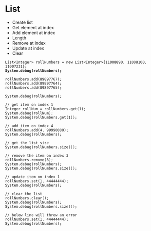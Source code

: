 # List

* Create list
* Get element at index
* Add element at index
* Length
* Remove at index
* Update at index
* Clear

<pre class="language-apex"><code class="lang-apex">List&#x3C;Integer> rollNumbers = new List&#x3C;Integer>{11008890, 11008100, 11007231};
<strong>System.debug(rollNumbers);
</strong>
rollNumbers.add(89897767);
rollNumbers.add(89897764);
rollNumbers.add(89897765);

System.debug(rollNumbers);

// get item on index 1
Integer rollNum = rollNumbers.get(1);
System.debug(rollNum);
System.debug(rollNumbers.get(1));

// add item on index 4
rollNumbers.add(4, 99990000);
System.debug(rollNumbers);

// get the list size
System.debug(rollNumbers.size());

// remove the item on index 3
rollNumbers.remove(3);
System.debug(rollNumbers);
System.debug(rollNumbers.size());

// update item on index 1
rollNumbers.set(1, 44444444);
System.debug(rollNumbers);

// clear the list
rollNumbers.clear();
System.debug(rollNumbers);
System.debug(rollNumbers.size());

// below line will throw an error
rollNumbers.set(1, 44444444);
System.debug(rollNumbers);

</code></pre>
